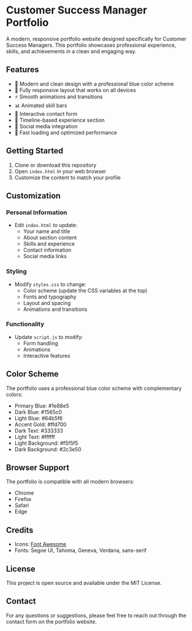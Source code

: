 # Customer Success Manager Portfolio

A modern, responsive portfolio website designed specifically for Customer Success Managers. This portfolio showcases professional experience, skills, and achievements in a clean and engaging way.

## Features

- 🎨 Modern and clean design with a professional blue color scheme
- 📱 Fully responsive layout that works on all devices
- ⚡ Smooth animations and transitions
- 📊 Animated skill bars
- 📝 Interactive contact form
- 🎯 Timeline-based experience section
- 🔗 Social media integration
- 🚀 Fast loading and optimized performance

## Getting Started

1. Clone or download this repository
2. Open `index.html` in your web browser
3. Customize the content to match your profile

## Customization

### Personal Information
- Edit `index.html` to update:
  - Your name and title
  - About section content
  - Skills and experience
  - Contact information
  - Social media links

### Styling
- Modify `styles.css` to change:
  - Color scheme (update the CSS variables at the top)
  - Fonts and typography
  - Layout and spacing
  - Animations and transitions

### Functionality
- Update `script.js` to modify:
  - Form handling
  - Animations
  - Interactive features

## Color Scheme

The portfolio uses a professional blue color scheme with complementary colors:

- Primary Blue: #1e88e5
- Dark Blue: #1565c0
- Light Blue: #64b5f6
- Accent Gold: #ffd700
- Dark Text: #333333
- Light Text: #ffffff
- Light Background: #f5f5f5
- Dark Background: #2c3e50

## Browser Support

The portfolio is compatible with all modern browsers:
- Chrome
- Firefox
- Safari
- Edge

## Credits

- Icons: [Font Awesome](https://fontawesome.com/)
- Fonts: Segoe UI, Tahoma, Geneva, Verdana, sans-serif

## License

This project is open source and available under the MIT License.

## Contact

For any questions or suggestions, please feel free to reach out through the contact form on the portfolio website.